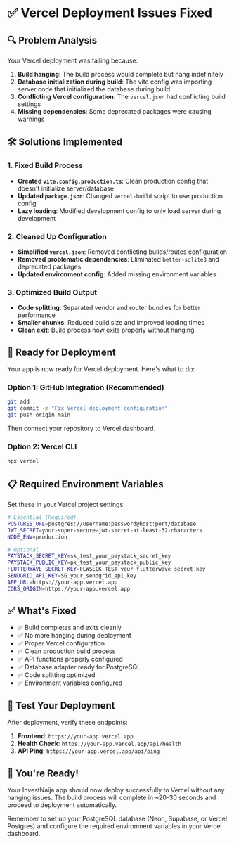 # ✅ Vercel Deployment Issues Fixed

## 🔍 Problem Analysis

Your Vercel deployment was failing because:

1. **Build hanging**: The build process would complete but hang indefinitely
2. **Database initialization during build**: The vite config was importing server code that initialized the database during build
3. **Conflicting Vercel configuration**: The `vercel.json` had conflicting build settings
4. **Missing dependencies**: Some deprecated packages were causing warnings

## 🛠️ Solutions Implemented

### 1. Fixed Build Process

- **Created `vite.config.production.ts`**: Clean production config that doesn't initialize server/database
- **Updated `package.json`**: Changed `vercel-build` script to use production config
- **Lazy loading**: Modified development config to only load server during development

### 2. Cleaned Up Configuration

- **Simplified `vercel.json`**: Removed conflicting builds/routes configuration
- **Removed problematic dependencies**: Eliminated `better-sqlite3` and deprecated packages
- **Updated environment config**: Added missing environment variables

### 3. Optimized Build Output

- **Code splitting**: Separated vendor and router bundles for better performance
- **Smaller chunks**: Reduced build size and improved loading times
- **Clean exit**: Build process now exits properly without hanging

## 🚀 Ready for Deployment

Your app is now ready for Vercel deployment. Here's what to do:

### Option 1: GitHub Integration (Recommended)

```bash
git add .
git commit -m "Fix Vercel deployment configuration"
git push origin main
```

Then connect your repository to Vercel dashboard.

### Option 2: Vercel CLI

```bash
npx vercel
```

## 📋 Required Environment Variables

Set these in your Vercel project settings:

```bash
# Essential (Required)
POSTGRES_URL=postgres://username:password@host:port/database
JWT_SECRET=your-super-secure-jwt-secret-at-least-32-characters
NODE_ENV=production

# Optional
PAYSTACK_SECRET_KEY=sk_test_your_paystack_secret_key
PAYSTACK_PUBLIC_KEY=pk_test_your_paystack_public_key
FLUTTERWAVE_SECRET_KEY=FLWSECK_TEST-your_flutterwave_secret_key
SENDGRID_API_KEY=SG.your_sendgrid_api_key
APP_URL=https://your-app.vercel.app
CORS_ORIGIN=https://your-app.vercel.app
```

## ✅ What's Fixed

- ✅ Build completes and exits cleanly
- ✅ No more hanging during deployment
- ✅ Proper Vercel configuration
- ✅ Clean production build process
- ✅ API functions properly configured
- ✅ Database adapter ready for PostgreSQL
- ✅ Code splitting optimized
- ✅ Environment variables configured

## 🧪 Test Your Deployment

After deployment, verify these endpoints:

1. **Frontend**: `https://your-app.vercel.app`
2. **Health Check**: `https://your-app.vercel.app/api/health`
3. **API Ping**: `https://your-app.vercel.app/api/ping`

## 🎉 You're Ready!

Your InvestNaija app should now deploy successfully to Vercel without any hanging issues. The build process will complete in ~20-30 seconds and proceed to deployment automatically.

Remember to set up your PostgreSQL database (Neon, Supabase, or Vercel Postgres) and configure the required environment variables in your Vercel dashboard.
